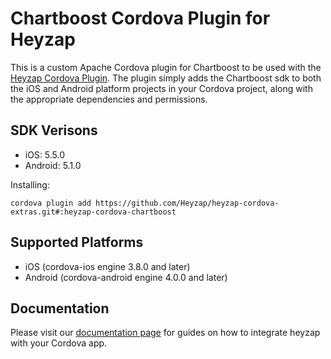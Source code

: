 Chartboost Cordova Plugin for Heyzap
==================================

This is a custom Apache Cordova plugin for Chartboost to be used with the [Heyzap Cordova Plugin](github.com/Heyzap/heyzap-cordova). The plugin simply adds the Chartboost sdk to both the iOS and Android platform projects in your Cordova project, along with the appropriate dependencies and permissions.

SDK Verisons
------------
- iOS: 5.5.0
- Android: 5.1.0

Installing:
```
cordova plugin add https://github.com/Heyzap/heyzap-cordova-extras.git#:heyzap-cordova-chartboost
```

Supported Platforms
-------------------
- iOS (cordova-ios engine 3.8.0 and later)
- Android (cordova-android engine 4.0.0 and later)

Documentation
-------------
Please visit our [documentation page](https://developers.heyzap.com/docs/cordova_sdk_setup_and_requirements#step-2-choose-your-3rdparty-sdks-optional) for guides on how to integrate heyzap with your Cordova app.
